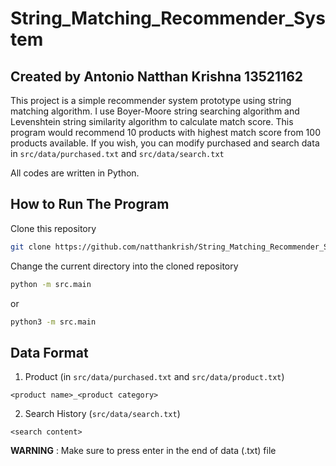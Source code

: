 # String_Matching_Recommender_System

## Created by Antonio Natthan Krishna 13521162

This project is a simple recommender system prototype using string matching algorithm. I use Boyer-Moore string searching algorithm and Levenshtein string similarity algorithm to calculate match score. This program would recommend 10 products with highest match score from 100 products available. If you wish, you can modify purchased and search data in `src/data/purchased.txt` and `src/data/search.txt`

All codes are written in Python.

## **How to Run The Program**
Clone this repository </br>
```sh
git clone https://github.com/natthankrish/String_Matching_Recommender_System.git
```

Change the current directory into the cloned repository </br>
```sh
python -m src.main
```
or <br/>
```sh
python3 -m src.main
```

## **Data Format**
1. Product (in `src/data/purchased.txt` and `src/data/product.txt`)
```
<product name>_<product category>
```
2. Search History (`src/data/search.txt`)
```
<search content>
```
**WARNING** : Make sure to press enter in the end of data (.txt) file